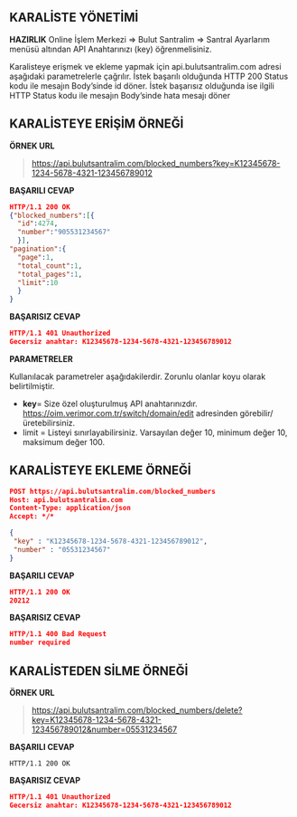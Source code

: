 **KARALİSTE YÖNETİMİ**
----

**HAZIRLIK** Online İşlem Merkezi => Bulut Santralim => Santral Ayarlarım menüsü altından API Anahtarınızı (key) öğrenmelisiniz.
 
Karalisteye erişmek ve ekleme yapmak için api.bulutsantralim.com adresi aşağıdaki parametrelerle çağrılır. İstek başarılı olduğunda HTTP 200 Status kodu ile mesajın Body’sinde id döner. İstek başarısız olduğunda ise ilgili HTTP Status kodu ile mesajın Body’sinde hata mesajı döner

**KARALİSTEYE ERİŞİM ÖRNEĞİ**
----

**ÖRNEK URL**
>https://api.bulutsantralim.com/blocked_numbers?key=K12345678-1234-5678-4321-123456789012

**BAŞARILI CEVAP**

```json
HTTP/1.1 200 OK
{"blocked_numbers":[{
  "id":4274,
  "number":"905531234567"
  }],
"pagination":{
  "page":1,
  "total_count":1,
  "total_pages":1,
  "limit":10
  }
}
```

**BAŞARISIZ CEVAP**

```json
HTTP/1.1 401 Unauthorized
Gecersiz anahtar: K12345678-1234-5678-4321-123456789012
```

**PARAMETRELER** 

Kullanılacak parametreler aşağıdakilerdir. Zorunlu olanlar koyu olarak belirtilmiştir.

* **key**= Size özel oluşturulmuş API anahtarınızdır.  https://oim.verimor.com.tr/switch/domain/edit adresinden görebilir/üretebilirsiniz.
* limit = Listeyi sınırlayabilirsiniz. Varsayılan değer 10, minimum değer 10, maksimum değer 100.

**KARALİSTEYE EKLEME ÖRNEĞİ**
----

```json
POST https://api.bulutsantralim.com/blocked_numbers
Host: api.bulutsantralim.com
Content-Type: application/json
Accept: */*

{
 "key" : "K12345678-1234-5678-4321-123456789012",
 "number" : "05531234567"
}
```
**BAŞARILI CEVAP**

```json
HTTP/1.1 200 OK
20212
```

**BAŞARISIZ CEVAP**

```json
HTTP/1.1 400 Bad Request
number required
```

**KARALİSTEDEN SİLME ÖRNEĞİ**
----

**ÖRNEK URL**
>https://api.bulutsantralim.com/blocked_numbers/delete?key=K12345678-1234-5678-4321-123456789012&number=05531234567

**BAŞARILI CEVAP**

```
HTTP/1.1 200 OK
```

**BAŞARISIZ CEVAP**

```json
HTTP/1.1 401 Unauthorized
Gecersiz anahtar: K12345678-1234-5678-4321-123456789012
```

